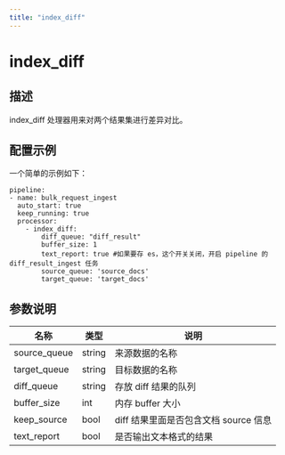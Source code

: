 ```yaml
---
title: "index_diff"
---
```


# index_diff

## 描述

index_diff 处理器用来对两个结果集进行差异对比。

## 配置示例

一个简单的示例如下：

```
pipeline:
- name: bulk_request_ingest
  auto_start: true
  keep_running: true
  processor:
    - index_diff:
        diff_queue: "diff_result"
        buffer_size: 1
        text_report: true #如果要存 es，这个开关关闭，开启 pipeline 的 diff_result_ingest 任务
        source_queue: 'source_docs'
        target_queue: 'target_docs'
```

## 参数说明

| 名称         | 类型   | 说明                                  |
| ------------ | ------ | ------------------------------------- |
| source_queue | string | 来源数据的名称                        |
| target_queue | string | 目标数据的名称                        |
| diff_queue   | string | 存放 diff 结果的队列                  |
| buffer_size  | int    | 内存 buffer 大小                      |
| keep_source  | bool   | diff 结果里面是否包含文档 source 信息 |
| text_report  | bool   | 是否输出文本格式的结果                |
